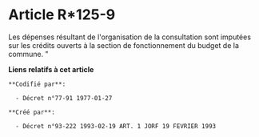 # Article R*125-9

Les dépenses résultant de l'organisation de la consultation sont imputées sur les crédits ouverts à la section de
fonctionnement du budget de la commune. "

**Liens relatifs à cet article**

	**Codifié par**:

	  - Décret n°77-91 1977-01-27

	**Créé par**:

	  - Décret n°93-222 1993-02-19 ART. 1 JORF 19 FEVRIER 1993

